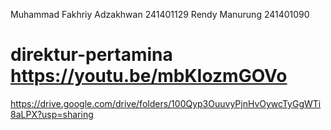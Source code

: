 Muhammad Fakhriy Adzakhwan 241401129
Rendy Manurung 241401090
# direktur-pertamina https://youtu.be/mbKIozmGOVo
https://drive.google.com/drive/folders/100Qyp3OuuvyPjnHvOywcTyGgWTi8aLPX?usp=sharing
